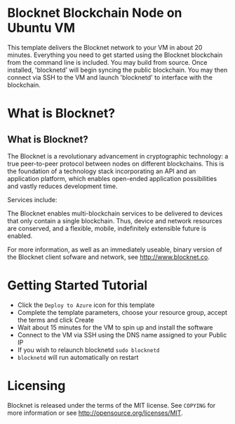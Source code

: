 # Blocknet Blockchain Node on Ubuntu VM

This template delivers the Blocknet network to your VM in about 20 minutes.  Everything you need to get started using the Blocknet blockchain from the command line is included. 
You may build from source.  Once installed, 'blocknetd' will begin syncing the public blockchain. 
You may then connect via SSH to the VM and launch 'blocknetd' to interface with the blockchain.

# What is Blocknet?

What is Blocknet?
----------------

The Blocknet is a revolutionary advancement in cryptographic technology:
a true peer-to-peer protocol between nodes on different blockchains. This 
is the foundation of a technology stack incorporating an API and an 
application platform, which enables open-ended application possibilities 
and vastly reduces development time.

Services include:

The Blocknet enables multi-blockchain services to be delivered to devices that only contain a single blockchain.
Thus, device and network resources are conserved, and a flexible, mobile, indefinitely extensible future is enabled.

For more information, as well as an immediately useable, binary version of
the Blocknet client sofware and network, see http://www.blocknet.co.


# Getting Started Tutorial

* Click the `Deploy to Azure` icon for this template
* Complete the template parameters, choose your resource group, accept the terms and click Create
* Wait about 15 minutes for the VM to spin up and install the software
* Connect to the VM via SSH using the DNS name assigned to your Public IP
* If you wish to relaunch blocknetd `sudo blocknetd`
* `blocknetd` will run automatically on restart

# Licensing

Blocknet is released under the terms of the MIT license. See `COPYING` for more information or see http://opensource.org/licenses/MIT.
